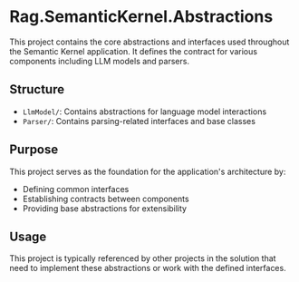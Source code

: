 # Rag.SemanticKernel.Abstractions

This project contains the core abstractions and interfaces used throughout the Semantic Kernel application. It defines the contract for various components including LLM models and parsers.

## Structure

- `LlmModel/`: Contains abstractions for language model interactions
- `Parser/`: Contains parsing-related interfaces and base classes

## Purpose

This project serves as the foundation for the application's architecture by:
- Defining common interfaces
- Establishing contracts between components
- Providing base abstractions for extensibility

## Usage

This project is typically referenced by other projects in the solution that need to implement these abstractions or work with the defined interfaces. 